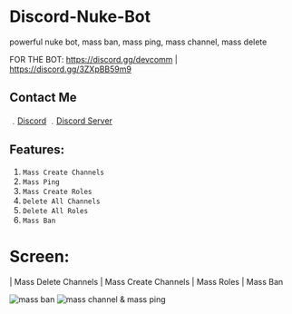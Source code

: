 # Discord-Nuke-Bot
powerful nuke bot, mass ban, mass ping, mass channel, mass delete

FOR THE BOT: https://discord.gg/devcomm | https://discord.gg/3ZXpBB59m9

## Contact Me

﹒[Discord](https://discord.com/users/698908402545328128)
﹒[Discord Server](https://discord.gg/3ZXpBB59m9)

## Features:
1. `Mass Create Channels`
2. `Mass Ping`
3. `Mass Create Roles`
4. `Delete All Channels`
5. `Delete All Roles`
6. `Mass Ban`

# Screen: 

| Mass Delete Channels | Mass Create Channels | Mass Roles | Mass Ban

![mass ban](https://media.discordapp.net/attachments/1048652038759796817/1116734070852960349/IMG_2859.png?width=224&height=377)
![mass channel & mass ping](https://media.discordapp.net/attachments/1048652038759796817/1116734324948074546/IMG_2860.png?width=165&height=377)

